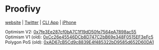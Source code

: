 # Proofivy

[website](https://proofivy.com) | [Twitter](https://twitter.com/proofivy_com) | [CLI App](https://github.com/cigeza/proofivy_cli)
 | [iPhone](https://apps.apple.com/app/proofivy/id6446280271)

Optimism V2: [0x7fe3Ee287cf0bA7C1f19dD50fe7564eA7898ac55](https://optimistic.etherscan.io/address/0x7fe3ee287cf0ba7c1f19dd50fe7564ea7898ac55)\
Optimism V1 (old): [0xCc26e45546DCb8D747C2bB69e348F0515EF3eFc5](https://optimistic.etherscan.io/address/0xcc26e45546dcb8d747c2bb69e348f0515ef3efc5)\
Polygon PoS (old): [0xAD67cB5Cd9c8839E4f485322bD9585d652D60DA1](https://polygonscan.com/address/0xad67cb5cd9c8839e4f485322bd9585d652d60da1)
